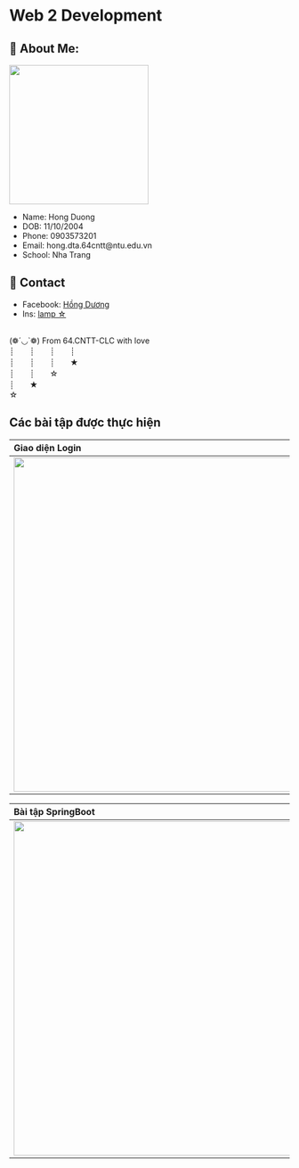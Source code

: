# Web 2 Development
## 💫 About Me:
<img src="https://github.com/user-attachments/assets/ef8febd2-d1f5-47bd-9895-b3390d0a07a2" width="250"> <br/>
<ul>
  <li>
    Name: Hong Duong
  </li>
  <li>
    DOB: 11/10/2004
  </li>
  <li>
    Phone: 0903573201
  </li>
  <li>
    Email: hong.dta.64cntt@ntu.edu.vn
  </li>
  <li>
    School: Nha Trang 
  </li>
</ul>

## 💫 Contact
<ul>
  <li>
    Facebook: <a href="https://www.facebook.com/vianunreal"> Hồng Dương </a>
  </li>
  <li>
  Ins: <a href="https://www.instagram.com/ppatete_/"> lamp ☆ </a>
  </li>
</ul>
<br/>
(❁´◡`❁) From 64.CNTT-CLC with love
<br>┊　　┊　　┊　　┊
<br>┊　　┊　　┊　　★
<br>┊　　┊　　☆
<br>┊　　★
<br>☆<br>

## Các bài tập được thực hiện
|Giao diện Login|Giao diện Profile|
|:--------------|:----------------|
|<img src="https://github.com/user-attachments/assets/394b41b1-cf30-4719-80e0-0da226b1ea9c" width="600"> |<img src="https://github.com/user-attachments/assets/bfd93c49-2879-4de2-8a26-248ec8b39f5c" width="600">|

|Bài tập SpringBoot |Bài tập truyền Object dạng list|
|:--------------|:----------------|
|<img src="https://github.com/user-attachments/assets/809f7454-84e3-4373-9c0b-aabe6c429f58" width= "600">|<img src="https://github.com/user-attachments/assets/854f9bef-1ff8-4c59-b433-d8bf48acdc22" width= "600">|

